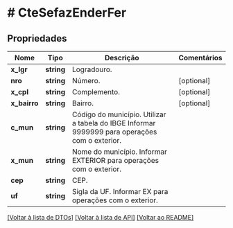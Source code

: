 # # CteSefazEnderFer

## Propriedades

Nome | Tipo | Descrição | Comentários
------------ | ------------- | ------------- | -------------
**x_lgr** | **string** | Logradouro. |
**nro** | **string** | Número. | [optional]
**x_cpl** | **string** | Complemento. | [optional]
**x_bairro** | **string** | Bairro. | [optional]
**c_mun** | **string** | Código do município.  Utilizar a tabela do IBGE  Informar 9999999 para operações com o exterior. |
**x_mun** | **string** | Nome do município.  Informar EXTERIOR para operações com o exterior. |
**cep** | **string** | CEP. |
**uf** | **string** | Sigla da UF.  Informar EX para operações com o exterior. |

[[Voltar à lista de DTOs]](../../README.md#models) [[Voltar à lista de API]](../../README.md#endpoints) [[Voltar ao README]](../../README.md)
